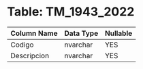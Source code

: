 # Table: TM_1943_2022

| Column Name | Data Type | Nullable |
|-------------|-----------|----------|
| Codigo | nvarchar | YES |
| Descripcion | nvarchar | YES |
